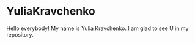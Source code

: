 # YuliaKravchenko
Hello everybody! My name is Yulia Kravchenko. I am glad to see U in my repository.
